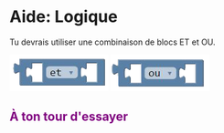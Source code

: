 # Aide: Logique

Tu devrais utiliser une combinaison de blocs ET et OU.

![Bloc ET][bloc_et_]
![Bloc OU][bloc_ou_]


## <span style="color: #800080">À ton tour d'essayer</span>


[bloc_et_]:img/bloc_et.png
[bloc_ou_]:img/bloc_ou.png
